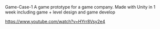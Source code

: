 Game-Case-1
 A game prototype for a game company. Made with Unity in 1 week including game + level design and game develop

https://www.youtube.com/watch?v=HYrr8Vsy2e4
